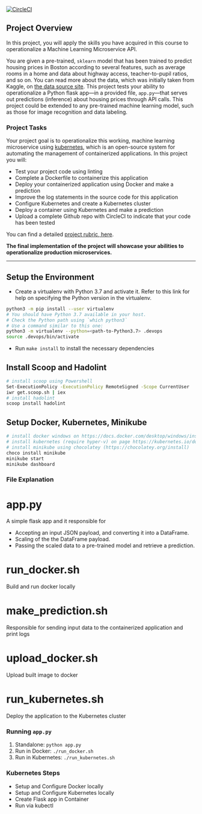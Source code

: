 [![CircleCI](https://dl.circleci.com/status-badge/img/gh/nmkhoa9898/project-ml-microservice-kubernetes/tree/main.svg?style=svg)](https://dl.circleci.com/status-badge/redirect/gh/nmkhoa9898/project-ml-microservice-kubernetes/tree/main)

## Project Overview

In this project, you will apply the skills you have acquired in this course to operationalize a Machine Learning Microservice API.

You are given a pre-trained, `sklearn` model that has been trained to predict housing prices in Boston according to several features, such as average rooms in a home and data about highway access, teacher-to-pupil ratios, and so on. You can read more about the data, which was initially taken from Kaggle, on [the data source site](https://www.kaggle.com/c/boston-housing). This project tests your ability to operationalize a Python flask app—in a provided file, `app.py`—that serves out predictions (inference) about housing prices through API calls. This project could be extended to any pre-trained machine learning model, such as those for image recognition and data labeling.

### Project Tasks

Your project goal is to operationalize this working, machine learning microservice using [kubernetes](https://kubernetes.io/), which is an open-source system for automating the management of containerized applications. In this project you will:

- Test your project code using linting
- Complete a Dockerfile to containerize this application
- Deploy your containerized application using Docker and make a prediction
- Improve the log statements in the source code for this application
- Configure Kubernetes and create a Kubernetes cluster
- Deploy a container using Kubernetes and make a prediction
- Upload a complete Github repo with CircleCI to indicate that your code has been tested

You can find a detailed [project rubric, here](https://review.udacity.com/#!/rubrics/2576/view).

**The final implementation of the project will showcase your abilities to operationalize production microservices.**

---

## Setup the Environment

- Create a virtualenv with Python 3.7 and activate it. Refer to this link for help on specifying the Python version in the virtualenv.

```bash
python3 -m pip install --user virtualenv
# You should have Python 3.7 available in your host.
# Check the Python path using `which python3`
# Use a command similar to this one:
python3 -m virtualenv --python=<path-to-Python3.7> .devops
source .devops/bin/activate
```

- Run `make install` to install the necessary dependencies

## Install Scoop and Hadolint
```bash
# install scoop using Powershell
Set-ExecutionPolicy -ExecutionPolicy RemoteSigned -Scope CurrentUser
iwr get.scoop.sh | iex
# install hadolint
scoop install hadolint
```
## Setup Docker, Kubernetes, Minikube
```bash
# install docker windows on https://docs.docker.com/desktop/windows/install/
# install kubernetes (require hyper-v) on page https://kubernetes.io/docs/tasks/tools/install-kubectl-windows/
# install minikube using chocolatey (https://chocolatey.org/install)
choco install minikube
minikube start
minikube dashboard
```


### File Explanation
# app.py
A simple flask app and it responsible for

- Accepting an input JSON payload, and converting it into a DataFrame.
- Scaling of the the DataFrame payload.
- Passing the scaled data to a pre-trained model and retrieve a prediction.

# run_docker.sh
Build and run docker locally

# make_prediction.sh
Responsible for sending input data to the containerized application and print logs

# upload_docker.sh
Upload built image to docker

# run_kubernetes.sh
Deploy the application to the Kubernetes cluster


### Running `app.py`

1. Standalone: `python app.py`
2. Run in Docker: `./run_docker.sh`
3. Run in Kubernetes: `./run_kubernetes.sh`

### Kubernetes Steps

- Setup and Configure Docker locally
- Setup and Configure Kubernetes locally
- Create Flask app in Container
- Run via kubectl
